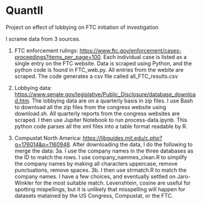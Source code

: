 # QuantII
Project on effect of lobbying on FTC initiation of investigation

I scrame data from 3 sources. 

1. FTC enforcement rulings: https://www.ftc.gov/enforcement/cases-proceedings?items_per_page=100. Each individual case is listed as a single entry on the FTC website. Data is scraped using Python, and the python code is found in FTC_web.py. All entries from the webite are scraped. The code generates a csv file called all_FTC_results.csv 

2. Lobbying data: https://www.senate.gov/legislative/Public_Disclosure/database_download.htm. The lobbying data are on a quarterly basis in zip files. I use Bash to download all the zip files from the congress website using download.sh. All quarterly reports from the congress websites are scraped. I then use Jupiter Notebook to run process-data.ipynb. This python code parses all the xml files into a table format readable by R.

3. Compustat North America: https://libguides.mit.edu/c.php?g=176014&p=1160948. After downloading the data, I do the following to merge the data:
3a. I use the company names in the three databases as the ID to match the rows. I use company_nammes_clean.R to simplify the company names by making all characters uppercase, remove punctuations, remove spaces.
3b. I then use strmatch.R to match the company names. I have a few choices, and eventually settled on Jaro-Winkler for the most suitable match. Levenshtein, cosine are useful for spotting mispellings, but it is unlikely that misspelling will happen for datasets matained by the US Congress, Compustat, or the FTC.
